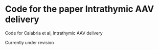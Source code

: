 # Code for the paper Intrathymic AAV delivery
Code for Calabria et al, Intrathymic AAV delivery

Currently under revision

